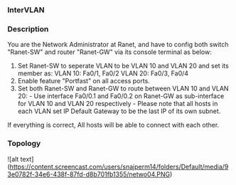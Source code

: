 ### InterVLAN ###

### Description ###

You are the Network Administrator at Ranet, and have to config both switch "Ranet-SW" and router "Ranet-GW" via its console terminal as below:

1. Set Ranet-SW to seperate VLAN to be VLAN 10 and VLAN 20 and set its member as: VLAN 10: Fa0/1, Fa0/2 VLAN 20: Fa0/3, Fa0/4
3. Enable feature "Portfast" on all access ports.
2. Set both Ranet-SW and Ranet-GW to route between VLAN 10 and VLAN 20: - Use interface Fa0/0.1 and Fa0/0.2 on Ranet-GW as sub-interface for VLAN 10 and VLAN 20 respectively - Please note that all hosts in each VLAN set IP Default Gateway to be the last IP of its own subnet.

If everything is correct, All hosts will be able to connect with each other.

### Topology ###

![alt text] (https://content.screencast.com/users/snajperm14/folders/Default/media/93e0782f-34e6-438f-87fd-d8b701fb1355/netwo04.PNG)
